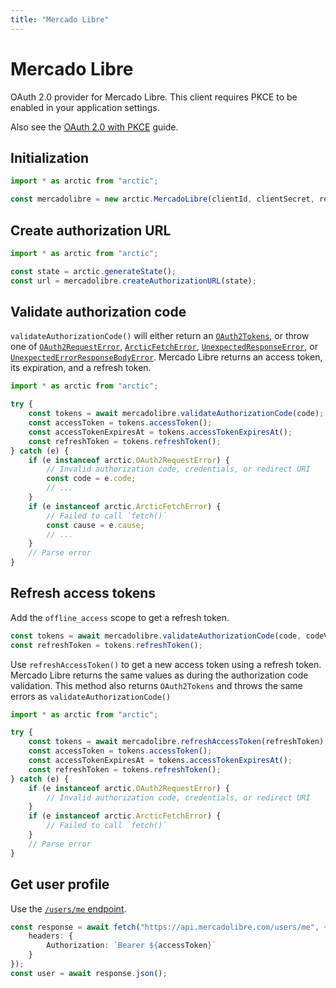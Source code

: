 ```yaml
---
title: "Mercado Libre"
---
```


# Mercado Libre

OAuth 2.0 provider for Mercado Libre. This client requires PKCE to be enabled in your application settings.

Also see the [OAuth 2.0 with PKCE](/guides/oauth2-pkce) guide.

## Initialization

```ts
import * as arctic from "arctic";

const mercadolibre = new arctic.MercadoLibre(clientId, clientSecret, redirectURI);
```

## Create authorization URL

```ts
import * as arctic from "arctic";

const state = arctic.generateState();
const url = mercadolibre.createAuthorizationURL(state);
```

## Validate authorization code

`validateAuthorizationCode()` will either return an [`OAuth2Tokens`](/reference/main/OAuth2Tokens), or throw one of [`OAuth2RequestError`](/reference/main/OAuth2RequestError), [`ArcticFetchError`](/reference/main/ArcticFetchError), [`UnexpectedResponseError`](/reference/main/UnexpectedResponseError), or [`UnexpectedErrorResponseBodyError`](/reference/main/UnexpectedErrorResponseBodyError). Mercado Libre returns an access token, its expiration, and a refresh token.

```ts
import * as arctic from "arctic";

try {
	const tokens = await mercadolibre.validateAuthorizationCode(code);
	const accessToken = tokens.accessToken();
	const accessTokenExpiresAt = tokens.accessTokenExpiresAt();
	const refreshToken = tokens.refreshToken();
} catch (e) {
	if (e instanceof arctic.OAuth2RequestError) {
		// Invalid authorization code, credentials, or redirect URI
		const code = e.code;
		// ...
	}
	if (e instanceof arctic.ArcticFetchError) {
		// Failed to call `fetch()`
		const cause = e.cause;
		// ...
	}
	// Parse error
}
```

## Refresh access tokens

Add the `offline_access` scope to get a refresh token.

```ts
const tokens = await mercadolibre.validateAuthorizationCode(code, codeVerifier);
const refreshToken = tokens.refreshToken();
```

Use `refreshAccessToken()` to get a new access token using a refresh token. Mercado Libre returns the same values as during the authorization code validation. This method also returns `OAuth2Tokens` and throws the same errors as `validateAuthorizationCode()`

```ts
import * as arctic from "arctic";

try {
	const tokens = await mercadolibre.refreshAccessToken(refreshToken);
	const accessToken = tokens.accessToken();
	const accessTokenExpiresAt = tokens.accessTokenExpiresAt();
	const refreshToken = tokens.refreshToken();
} catch (e) {
	if (e instanceof arctic.OAuth2RequestError) {
		// Invalid authorization code, credentials, or redirect URI
	}
	if (e instanceof arctic.ArcticFetchError) {
		// Failed to call `fetch()`
	}
	// Parse error
}
```

## Get user profile

Use the [`/users/me` endpoint](https://developers.mercadolibre.com.ar/es_ar/consulta-usuarios#Consultar-mis-datos-personales).

```ts
const response = await fetch("https://api.mercadolibre.com/users/me", {
	headers: {
		Authorization: `Bearer ${accessToken}`
	}
});
const user = await response.json();
```

